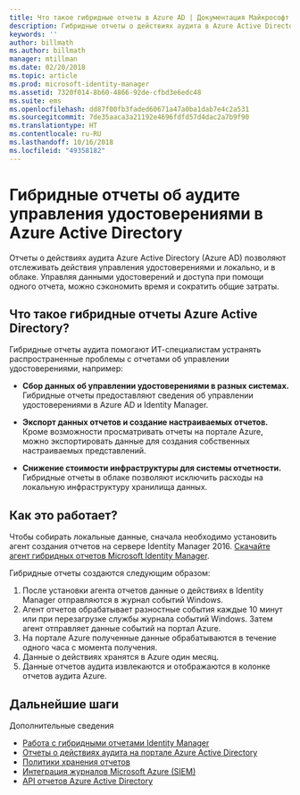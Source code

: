 ```yaml
---
title: Что такое гибридные отчеты в Azure AD | Документация Майкрософт
description: Гибридные отчеты о действиях аудита в Azure Active Directory позволяют просматривать облачные и локальные события аудита.
keywords: ''
author: billmath
ms.author: billmath
manager: mtillman
ms.date: 02/20/2018
ms.topic: article
ms.prod: microsoft-identity-manager
ms.assetid: 7320f014-8b60-4866-92de-cfbd3e6edc48
ms.suite: ems
ms.openlocfilehash: dd87f00fb3faded60671a47a0ba1dab7e4c2a531
ms.sourcegitcommit: 7de35aaca3a21192e4696fdfd57d4dac2a7b9f90
ms.translationtype: HT
ms.contentlocale: ru-RU
ms.lasthandoff: 10/16/2018
ms.locfileid: "49358182"
---
```

# <a name="hybrid-identity-management-audit-reporting-in-azure-active-directory"></a>Гибридные отчеты об аудите управления удостоверениями в Azure Active Directory
Отчеты о действиях аудита Azure Active Directory (Azure AD) позволяют отслеживать действия управления удостоверениями и локально, и в облаке. Управляя данными удостоверений и доступа при помощи одного отчета, можно сэкономить время и сократить общие затраты.

## <a name="what-is-azure-active-directory-hybrid-reporting"></a>Что такое гибридные отчеты Azure Active Directory?
Гибридные отчеты аудита помогают ИТ-специалистам устранять распространенные проблемы с отчетами об управлении удостоверениями, например:

* **Сбор данных об управлении удостоверениями в разных системах.** Гибридные отчеты предоставляют сведения об управлении удостоверениями в Azure AD и Identity Manager.

* **Экспорт данных отчетов и создание настраиваемых отчетов.** Кроме возможности просматривать отчеты на портале Azure, можно экспортировать данные для создания собственных настраиваемых представлений.

* **Снижение стоимости инфраструктуры для системы отчетности.** Гибридные отчеты в облаке позволяют исключить расходы на локальную инфраструктуру хранилища данных.

## <a name="how-does-it-work"></a>Как это работает?

Чтобы собирать локальные данные, сначала необходимо установить агент создания отчетов на сервере Identity Manager 2016. [Скачайте агент гибридных отчетов Microsoft Identity Manager](https://www.microsoft.com/download/details.aspx?id=55112).

Гибридные отчеты создаются следующим образом:
1. После установки агента отчетов данные о действиях в Identity Manager отправляются в журнал событий Windows.
2. Агент отчетов обрабатывает разностные события каждые 10 минут или при перезагрузке службы журнала событий Windows. Затем агент отправляет данные событий на портал Azure.
3. На портале Azure полученные данные обрабатываются в течение одного часа с момента получения.
4. Данные о действиях хранятся в Azure один месяц.
5. Данные отчетов аудита извлекаются и отображаются в колонке отчетов аудита Azure.

## <a name="next-steps"></a>Дальнейшие шаги
Дополнительные сведения
- [Работа с гибридными отчетами Identity Manager](working-with-identity-manager-hybrid-reporting.md)
- [Отчеты о действиях аудита на портале Azure Active Directory](https://docs.microsoft.com/azure/active-directory/active-directory-reporting-activity-audit-logs)
- [Политики хранения отчетов](https://docs.microsoft.com/azure/active-directory/active-directory-reporting-retention)
- [Интеграция журналов Microsoft Azure (SIEM)](https://docs.microsoft.com/azure/security/security-azure-log-integration-overview)
- [API отчетов Azure Active Directory](https://docs.microsoft.com/azure/active-directory/active-directory-reporting-api-getting-started)
